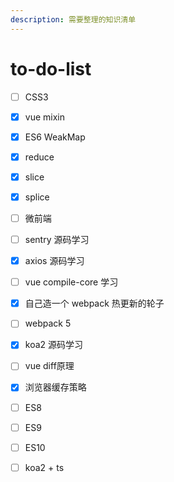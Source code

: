 ```yaml
---
description: 需要整理的知识清单
---
```


# to-do-list

* [ ] CSS3
* [x] vue mixin
* [x] ES6 WeakMap
* [x] reduce
* [x] slice
* [x] splice
* [ ] 微前端
* [ ] sentry 源码学习
* [x] axios 源码学习
* [ ] vue compile-core 学习
* [x] 自己造一个 webpack  热更新的轮子
* [ ] webpack 5
* [x] koa2 源码学习
* [ ] vue diff原理
* [x] 浏览器缓存策略
* [ ] ES8
* [ ] ES9
* [ ] ES10
* [ ] koa2 + ts

